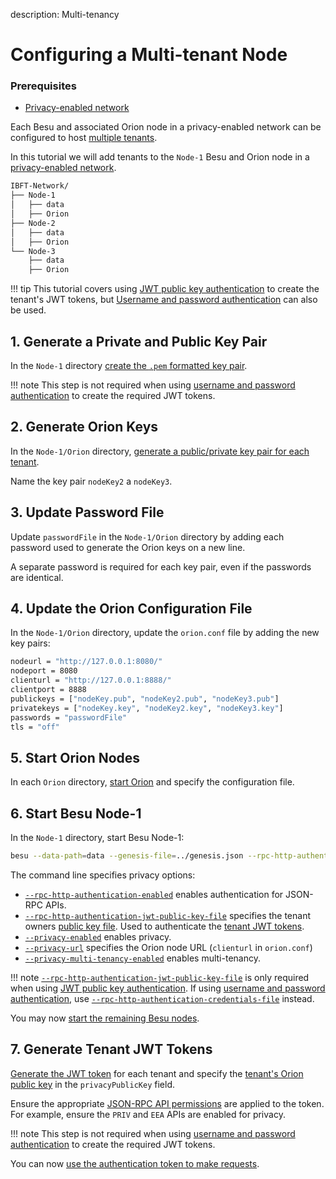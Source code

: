 description: Multi-tenancy
<!--- END of page meta data -->

# Configuring a Multi-tenant Node

### Prerequisites

* [Privacy-enabled network](Configuring-Privacy.md)

Each Besu and associated Orion node in a privacy-enabled network can be
configured to host [multiple tenants](../../Concepts/Privacy/Multi-Tenancy.md).

In this tutorial we will add tenants to the `Node-1` Besu and Orion node in a 
[privacy-enabled network](Configuring-Privacy.md). 

```bash
IBFT-Network/
├── Node-1
│   ├── data
│   ├── Orion
├── Node-2
│   ├── data
│   ├── Orion
└── Node-3
    ├── data
    ├── Orion 
```

!!! tip
    This tutorial covers using [JWT public key authentication](../../HowTo/Interact/APIs/Authentication.md#jwt-public-key-authentication) to create the tenant's JWT tokens, but [Username and password authentication](../../HowTo/Interact/APIs/Authentication.md#username-and-password-authentication) can also be used.
    
## 1. Generate a Private and Public Key Pair

In the `Node-1` directory [create the `.pem` formatted key pair](../../HowTo/Interact/APIs/Authentication.md#1-generate-a-private-and-public-key-pair).

!!! note
    This step is not required when using [username and password authentication](../../HowTo/Interact/APIs/Authentication.md#username-and-password-authentication)
    to create the required JWT tokens.
    
## 2. Generate Orion Keys

In the `Node-1/Orion` directory, [generate a public/private key pair for each
tenant](Configuring-Privacy.md#3-generate-orion-keys).

Name the key pair `nodeKey2` a `nodeKey3`.

## 3. Update Password File

Update `passwordFile` in the `Node-1/Orion` directory by adding each password
used to generate the Orion keys on a new line.

A separate password is required for each key pair, even if the passwords are
identical.

## 4. Update the Orion Configuration File

In the `Node-1/Orion` directory, update the `orion.conf` file by adding the
new key pairs:

```bash
nodeurl = "http://127.0.0.1:8080/"
nodeport = 8080
clienturl = "http://127.0.0.1:8888/"
clientport = 8888
publickeys = ["nodeKey.pub", "nodeKey2.pub", "nodeKey3.pub"]
privatekeys = ["nodeKey.key", "nodeKey2.key", "nodeKey3.key"]
passwords = "passwordFile"
tls = "off"
```

## 5. Start Orion Nodes

In each `Orion` directory, [start Orion](Configuring-Privacy.md#5-start-orion-nodes) and specify the configuration file.

## 6. Start Besu Node-1

In the `Node-1` directory, start Besu Node-1:

```bash tab="MacOS"
besu --data-path=data --genesis-file=../genesis.json --rpc-http-authentication-enabled --rpc-http-authentication-jwt-public-key-file=publicKey.pem --rpc-http-enabled --rpc-http-api=ETH,NET,IBFT,EEA,PRIV --host-whitelist="*" --rpc-http-cors-origins="all" --privacy-enabled --privacy-url=http://127.0.0.1:8888 --privacy-multi-tenancy-enabled --min-gas-price=0   
```

The command line specifies privacy options: 

* [`--rpc-http-authentication-enabled`](../../Reference/CLI/CLI-Syntax.md#rpc-http-authentication-enabled) enables authentication
for JSON-RPC APIs.
* [`--rpc-http-authentication-jwt-public-key-file`](../../Reference/CLI/CLI-Syntax.md#rpc-http-authentication-jwt-public-key-file) specifies the tenant owners [public key file](#1-generate-a-private-and-public-key-pair). Used to authenticate the [tenant JWT tokens](#6-generate-tenant-jwt-tokens).
* [`--privacy-enabled`](../../Reference/CLI/CLI-Syntax.md#privacy-enabled) enables privacy.
* [`--privacy-url`](../../Reference/CLI/CLI-Syntax.md#privacy-url) specifies the Orion node URL (`clienturl` in `orion.conf`)
* [`--privacy-multi-tenancy-enabled`](../../Reference/CLI/CLI-Syntax.md#privacy-multi-tenancy-enabled) enables multi-tenancy.

!!! note
    [`--rpc-http-authentication-jwt-public-key-file`](../../Reference/CLI/CLI-Syntax.md#rpc-http-authentication-jwt-public-key-file) is only
    required when using [JWT public key authentication](../../HowTo/Interact/APIs/Authentication.md#jwt-public-key-authentication). If
    using [username and password authentication](../../HowTo/Interact/APIs/Authentication.md#username-and-password-authentication),
    use [`--rpc-http-authentication-credentials-file`](../../Reference/CLI/CLI-Syntax.md#rpc-http-authentication-credentials-file) instead.

You may now [start the remaining Besu nodes](Configuring-Privacy.md#7-start-besu-node-2).

## 7. Generate Tenant JWT Tokens

[Generate the JWT token](../../HowTo/Interact/APIs/Authentication.md#2-create-the-jwt-token) for each tenant and specify the [tenant's Orion public key](#2-generate-orion-keys)
in the `privacyPublicKey` field.

Ensure the appropriate [JSON-RPC API permissions](../../HowTo/Interact/APIs/Authentication.md#json-rpc-permissions) are applied to the token. For
example, ensure the `PRIV` and `EEA` APIs are enabled for privacy.

!!! note
    This step is not required when using [username and password authentication](../../HowTo/Interact/APIs/Authentication.md#username-and-password-authentication)
    to create the required JWT tokens.
    
  You can now [use the authentication token to make requests](../../HowTo/Interact/APIs/Authentication.md#using-an-authentication-token-to-make-requests).
